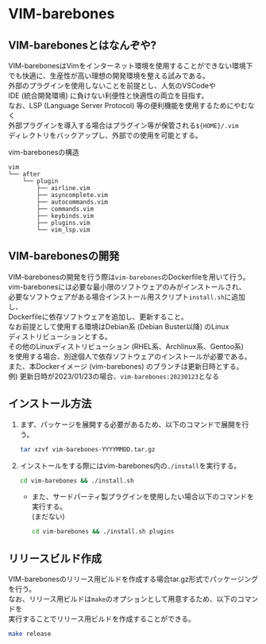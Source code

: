 # VIM-barebones

## VIM-barebonesとはなんぞや?
VIM-barebonesはVimをインターネット環境を使用することができない環境下 \
でも快適に、生産性が高い理想の開発環境を整える試みである。 \
外部のプラグインを使用しないことを前提とし、人気のVSCodeや \
IDE (統合開発環境) に負けない利便性と快適性の両立を目指す。 \
なお、LSP (Language Server Protocol) 等の便利機能を使用するためにやむなく \
外部プラグインを導入する場合はプラグイン等が保管される`${HOME}/.vim` \
ディレクトリをバックアップし、外部での使用を可能とする。

vim-barebonesの構造
```
vim
└── after
    └── plugin
        ├── airline.vim
        ├── asyncomplete.vim
        ├── autocommands.vim
        ├── commands.vim
        ├── keybinds.vim
        ├── plugins.vim
        └── vim_lsp.vim
```

## VIM-barebonesの開発
VIM-barebonesの開発を行う際は`vim-barebones`のDockerfileを用いて行う。 \
vim-barebonesには必要な最小限のソフトウェアのみがインストールされ、 \
必要なソフトウェアがある場合インストール用スクリプト`install.sh`に追加し、 \
Dockerfileに依存ソフトウェアを追加し、更新すること。 \
なお前提として使用する環境はDebian系 (Debian Buster以降) のLinux \
ディストリビューションとする。 \
その他のLinuxディストリビューション (RHEL系、Archlinux系、Gentoo系) \
を使用する場合、別途個人で依存ソフトウェアのインストールが必要である。 \
また、本Dockerイメージ (vim-barebones) のブランチは更新日時とする。 \
    例) 更新日時が2023/01/23の場合、`vim-barebones:20230123`となる

## インストール方法
1. まず、パッケージを展開する必要があるため、以下のコマンドで展開を行う。
    ``` bash
    tar xzvf vim-barebones-YYYYMMDD.tar.gz
    ```
2. インストールをする際にはvim-barebones内の`./install`を実行する。
    ``` bash
    cd vim-barebones && ./install.sh
    ```
    - また、サードパーティ製プラグインを使用したい場合以下のコマンドを実行する。 \
    (まだない)
        ``` bash
        cd vim-barebones && ./install.sh plugins
        ```

## リリースビルド作成
VIM-barebonesのリリース用ビルドを作成する場合tar.gz形式でパッケージングを行う。 \
なお、リリース用ビルドは`make`のオプションとして用意するため、以下のコマンドを \
実行することでリリース用ビルドを作成することができる。
``` bash
make release
```
